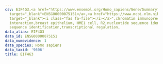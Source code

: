 ```yaml
---
csv: EIF4G3,<a href="https://www.ensembl.org/Homo_sapiens/Gene/Summary?db=core;g=ENSG00000075151"
  target="_blank">ENSG00000075151</a>,<a href="https://www.ncbi.nlm.nih.gov/pubmed/22863008"
  target="_blank"><i class="fas fa-file"></i></a>",chromatin immunoprecipitation assay,direct
  interaction,breast epithelium, HME1 cell, R2,nucleotide sequence identification,nucleotide
  sequence identification,transcriptional regulation,
data_alias: EIF4G3
data_id: ENSG00000075151
data_numevidence: 1
data_species: Homo sapiens
data_taxid: '9606'
title: EIF4G3
---
```

